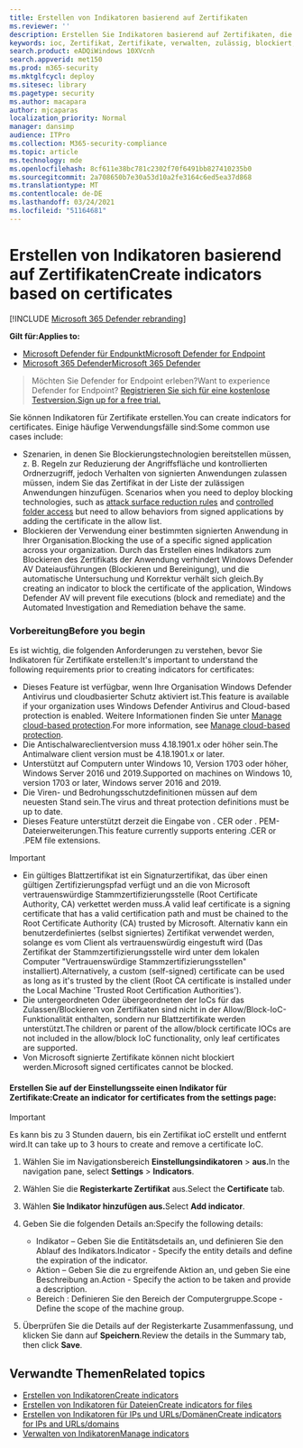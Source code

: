 ```yaml
---
title: Erstellen von Indikatoren basierend auf Zertifikaten
ms.reviewer: ''
description: Erstellen Sie Indikatoren basierend auf Zertifikaten, die die Erkennung, Verhinderung und den Ausschluss von Entitäten definieren.
keywords: ioc, Zertifikat, Zertifikate, verwalten, zulässig, blockiert, blockieren, sauber, schadhaft, Dateihash, IP-Adresse, URLs, Domäne
search.product: eADQiWindows 10XVcnh
search.appverid: met150
ms.prod: m365-security
ms.mktglfcycl: deploy
ms.sitesec: library
ms.pagetype: security
ms.author: macapara
author: mjcaparas
localization_priority: Normal
manager: dansimp
audience: ITPro
ms.collection: M365-security-compliance
ms.topic: article
ms.technology: mde
ms.openlocfilehash: 8cf611e38bc781c2302f70f6491bb827410235b0
ms.sourcegitcommit: 2a708650b7e30a53d10a2fe3164c6ed5ea37d868
ms.translationtype: MT
ms.contentlocale: de-DE
ms.lasthandoff: 03/24/2021
ms.locfileid: "51164681"
---
```

# <a name="create-indicators-based-on-certificates"></a><span data-ttu-id="fc7eb-104">Erstellen von Indikatoren basierend auf Zertifikaten</span><span class="sxs-lookup"><span data-stu-id="fc7eb-104">Create indicators based on certificates</span></span>

[!INCLUDE [Microsoft 365 Defender rebranding](../../includes/microsoft-defender.md)]


<span data-ttu-id="fc7eb-105">**Gilt für:**</span><span class="sxs-lookup"><span data-stu-id="fc7eb-105">**Applies to:**</span></span>
- [<span data-ttu-id="fc7eb-106">Microsoft Defender für Endpunkt</span><span class="sxs-lookup"><span data-stu-id="fc7eb-106">Microsoft Defender for Endpoint</span></span>](https://go.microsoft.com/fwlink/p/?linkid=2154037)
- [<span data-ttu-id="fc7eb-107">Microsoft 365 Defender</span><span class="sxs-lookup"><span data-stu-id="fc7eb-107">Microsoft 365 Defender</span></span>](https://go.microsoft.com/fwlink/?linkid=2118804)


><span data-ttu-id="fc7eb-108">Möchten Sie Defender for Endpoint erleben?</span><span class="sxs-lookup"><span data-stu-id="fc7eb-108">Want to experience Defender for Endpoint?</span></span> [<span data-ttu-id="fc7eb-109">Registrieren Sie sich für eine kostenlose Testversion.</span><span class="sxs-lookup"><span data-stu-id="fc7eb-109">Sign up for a free trial.</span></span>](https://www.microsoft.com/en-us/WindowsForBusiness/windows-atp?ocid=docs-wdatp-automationexclusionlist-abovefoldlink)

<span data-ttu-id="fc7eb-110">Sie können Indikatoren für Zertifikate erstellen.</span><span class="sxs-lookup"><span data-stu-id="fc7eb-110">You can create indicators for certificates.</span></span> <span data-ttu-id="fc7eb-111">Einige häufige Verwendungsfälle sind:</span><span class="sxs-lookup"><span data-stu-id="fc7eb-111">Some common use cases include:</span></span>

- <span data-ttu-id="fc7eb-112">Szenarien, in denen Sie Blockierungstechnologien bereitstellen müssen, z. B. Regeln zur Reduzierung der Angriffsfläche und kontrollierten Ordnerzugriff, jedoch Verhalten von signierten Anwendungen zulassen müssen, indem Sie das Zertifikat in der Liste der zulässigen Anwendungen hinzufügen. [](attack-surface-reduction.md) [](controlled-folders.md)</span><span class="sxs-lookup"><span data-stu-id="fc7eb-112">Scenarios when you need to deploy blocking technologies, such as [attack surface reduction rules](attack-surface-reduction.md) and [controlled folder access](controlled-folders.md) but need to allow behaviors from signed applications by adding the certificate in the allow list.</span></span>
- <span data-ttu-id="fc7eb-113">Blockieren der Verwendung einer bestimmten signierten Anwendung in Ihrer Organisation.</span><span class="sxs-lookup"><span data-stu-id="fc7eb-113">Blocking the use of a specific signed application across your organization.</span></span> <span data-ttu-id="fc7eb-114">Durch das Erstellen eines Indikators zum Blockieren des Zertifikats der Anwendung verhindert Windows Defender AV Dateiausführungen (Blockieren und Bereinigung), und die automatische Untersuchung und Korrektur verhält sich gleich.</span><span class="sxs-lookup"><span data-stu-id="fc7eb-114">By creating an indicator to block the certificate of the application, Windows Defender AV will prevent file executions (block and remediate) and the Automated Investigation and Remediation behave the same.</span></span>


### <a name="before-you-begin"></a><span data-ttu-id="fc7eb-115">Vorbereitung</span><span class="sxs-lookup"><span data-stu-id="fc7eb-115">Before you begin</span></span>

<span data-ttu-id="fc7eb-116">Es ist wichtig, die folgenden Anforderungen zu verstehen, bevor Sie Indikatoren für Zertifikate erstellen:</span><span class="sxs-lookup"><span data-stu-id="fc7eb-116">It's important to understand the following requirements prior to creating indicators for certificates:</span></span>

- <span data-ttu-id="fc7eb-117">Dieses Feature ist verfügbar, wenn Ihre Organisation Windows Defender Antivirus und cloudbasierter Schutz aktiviert ist.</span><span class="sxs-lookup"><span data-stu-id="fc7eb-117">This feature is available if your organization uses Windows Defender Antivirus and Cloud-based protection is enabled.</span></span> <span data-ttu-id="fc7eb-118">Weitere Informationen finden Sie unter [Manage cloud-based protection](https://docs.microsoft.com/windows/security/threat-protection/microsoft-defender-antivirus/deploy-manage-report-microsoft-defender-antivirus).</span><span class="sxs-lookup"><span data-stu-id="fc7eb-118">For more information, see [Manage cloud-based protection](https://docs.microsoft.com/windows/security/threat-protection/microsoft-defender-antivirus/deploy-manage-report-microsoft-defender-antivirus).</span></span>
- <span data-ttu-id="fc7eb-119">Die Antischalwareclientversion muss 4.18.1901.x oder höher sein.</span><span class="sxs-lookup"><span data-stu-id="fc7eb-119">The Antimalware client version must be  4.18.1901.x or later.</span></span>
- <span data-ttu-id="fc7eb-120">Unterstützt auf Computern unter Windows 10, Version 1703 oder höher, Windows Server 2016 und 2019.</span><span class="sxs-lookup"><span data-stu-id="fc7eb-120">Supported on machines on Windows 10, version 1703 or later, Windows server 2016 and 2019.</span></span>
- <span data-ttu-id="fc7eb-121">Die Viren- und Bedrohungsschutzdefinitionen müssen auf dem neuesten Stand sein.</span><span class="sxs-lookup"><span data-stu-id="fc7eb-121">The virus and threat protection definitions must be up to date.</span></span>
- <span data-ttu-id="fc7eb-122">Dieses Feature unterstützt derzeit die Eingabe von . CER oder . PEM-Dateierweiterungen.</span><span class="sxs-lookup"><span data-stu-id="fc7eb-122">This feature currently supports entering .CER or .PEM file extensions.</span></span>

>[!IMPORTANT]
> - <span data-ttu-id="fc7eb-123">Ein gültiges Blattzertifikat ist ein Signaturzertifikat, das über einen gültigen Zertifizierungspfad verfügt und an die von Microsoft vertrauenswürdige Stammzertifizierungsstelle (Root Certificate Authority, CA) verkettet werden muss.</span><span class="sxs-lookup"><span data-stu-id="fc7eb-123">A valid leaf certificate is a signing certificate that has a valid certification path and must be chained to the Root Certificate Authority (CA) trusted by Microsoft.</span></span>  <span data-ttu-id="fc7eb-124">Alternativ kann ein benutzerdefiniertes (selbst signiertes) Zertifikat verwendet werden, solange es vom Client als vertrauenswürdig eingestuft wird (Das Zertifikat der Stammzertifizierungsstelle wird unter dem lokalen Computer "Vertrauenswürdige Stammzertifizierungsstellen" installiert).</span><span class="sxs-lookup"><span data-stu-id="fc7eb-124">Alternatively, a custom (self-signed) certificate can be used as long as it's trusted by the client (Root CA certificate is installed under the Local Machine 'Trusted Root Certification Authorities').</span></span>
>- <span data-ttu-id="fc7eb-125">Die untergeordneten Oder übergeordneten der IoCs für das Zulassen/Blockieren von Zertifikaten sind nicht in der Allow/Block-IoC-Funktionalität enthalten, sondern nur Blattzertifikate werden unterstützt.</span><span class="sxs-lookup"><span data-stu-id="fc7eb-125">The children or parent of the allow/block certificate IOCs are not included in the allow/block IoC functionality, only leaf certificates are supported.</span></span>
>- <span data-ttu-id="fc7eb-126">Von Microsoft signierte Zertifikate können nicht blockiert werden.</span><span class="sxs-lookup"><span data-stu-id="fc7eb-126">Microsoft signed certificates cannot be blocked.</span></span>

#### <a name="create-an-indicator-for-certificates-from-the-settings-page"></a><span data-ttu-id="fc7eb-127">Erstellen Sie auf der Einstellungsseite einen Indikator für Zertifikate:</span><span class="sxs-lookup"><span data-stu-id="fc7eb-127">Create an indicator for certificates from the settings page:</span></span>

>[!IMPORTANT]
> <span data-ttu-id="fc7eb-128">Es kann bis zu 3 Stunden dauern, bis ein Zertifikat ioC erstellt und entfernt wird.</span><span class="sxs-lookup"><span data-stu-id="fc7eb-128">It can take up to 3 hours to create and remove a certificate IoC.</span></span>

1. <span data-ttu-id="fc7eb-129">Wählen Sie im Navigationsbereich **Einstellungsindikatoren**  >  **aus.**</span><span class="sxs-lookup"><span data-stu-id="fc7eb-129">In the navigation pane, select **Settings** > **Indicators**.</span></span>  

2. <span data-ttu-id="fc7eb-130">Wählen Sie die **Registerkarte Zertifikat** aus.</span><span class="sxs-lookup"><span data-stu-id="fc7eb-130">Select the **Certificate** tab.</span></span>

3. <span data-ttu-id="fc7eb-131">Wählen **Sie Indikator hinzufügen aus.**</span><span class="sxs-lookup"><span data-stu-id="fc7eb-131">Select **Add indicator**.</span></span>

4. <span data-ttu-id="fc7eb-132">Geben Sie die folgenden Details an:</span><span class="sxs-lookup"><span data-stu-id="fc7eb-132">Specify the following details:</span></span>
   - <span data-ttu-id="fc7eb-133">Indikator – Geben Sie die Entitätsdetails an, und definieren Sie den Ablauf des Indikators.</span><span class="sxs-lookup"><span data-stu-id="fc7eb-133">Indicator - Specify the entity details and define the expiration of the indicator.</span></span>
   - <span data-ttu-id="fc7eb-134">Aktion – Geben Sie die zu ergreifende Aktion an, und geben Sie eine Beschreibung an.</span><span class="sxs-lookup"><span data-stu-id="fc7eb-134">Action - Specify the action to be taken and provide a description.</span></span>
   - <span data-ttu-id="fc7eb-135">Bereich : Definieren Sie den Bereich der Computergruppe.</span><span class="sxs-lookup"><span data-stu-id="fc7eb-135">Scope - Define the scope of the machine group.</span></span>

5. <span data-ttu-id="fc7eb-136">Überprüfen Sie die Details auf der Registerkarte Zusammenfassung, und klicken Sie dann auf **Speichern**.</span><span class="sxs-lookup"><span data-stu-id="fc7eb-136">Review the details in the Summary tab, then click **Save**.</span></span>

## <a name="related-topics"></a><span data-ttu-id="fc7eb-137">Verwandte Themen</span><span class="sxs-lookup"><span data-stu-id="fc7eb-137">Related topics</span></span>
- [<span data-ttu-id="fc7eb-138">Erstellen von Indikatoren</span><span class="sxs-lookup"><span data-stu-id="fc7eb-138">Create indicators</span></span>](manage-indicators.md)
- [<span data-ttu-id="fc7eb-139">Erstellen von Indikatoren für Dateien</span><span class="sxs-lookup"><span data-stu-id="fc7eb-139">Create indicators for files</span></span>](indicator-file.md)
- [<span data-ttu-id="fc7eb-140">Erstellen von Indikatoren für IPs und URLs/Domänen</span><span class="sxs-lookup"><span data-stu-id="fc7eb-140">Create indicators for IPs and URLs/domains</span></span>](indicator-ip-domain.md)
- [<span data-ttu-id="fc7eb-141">Verwalten von Indikatoren</span><span class="sxs-lookup"><span data-stu-id="fc7eb-141">Manage indicators</span></span>](indicator-manage.md)
